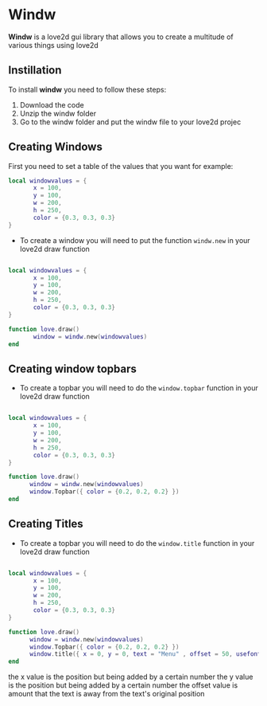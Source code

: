 # Windw

**Windw** is a love2d gui library that allows you to create a multitude of various things using love2d


## Instillation

To install **windw** you need to follow these steps:

1. Download the code
2. Unzip the windw folder
3. Go to the windw folder and put the windw file to your love2d projec

## Creating Windows

First you need to set a table of the values that you want for example:

```lua
local windowvalues = {
       x = 100,
       y = 100,
       w = 200,
       h = 250,
       color = {0.3, 0.3, 0.3}
}

```

* To create a window you will need to put the function ```windw.new``` in your love2d draw function

```lua

local windowvalues = {
       x = 100,
       y = 100,
       w = 200,
       h = 250,
       color = {0.3, 0.3, 0.3}
}

function love.draw() 
       window = windw.new(windowvalues)
end

```
## Creating window topbars

* To create a topbar you will need to do the ``window.topbar`` function in your love2d draw function

```lua

local windowvalues = {
       x = 100,
       y = 100,
       w = 200,
       h = 250,
       color = {0.3, 0.3, 0.3}
}

function love.draw()
      window = windw.new(windowvalues)
      window.Topbar({ color = {0.2, 0.2, 0.2} })
end

```
## Creating Titles

* To create a topbar you will need to do the ``window.title`` function in your love2d draw function

```lua

local windowvalues = {
       x = 100,
       y = 100,
       w = 200,
       h = 250,
       color = {0.3, 0.3, 0.3}
}

function love.draw()
      window = windw.new(windowvalues)
      window.Topbar({ color = {0.2, 0.2, 0.2} })
      window.title({ x = 0, y = 0, text = "Menu" , offset = 50, usefont = love.graphics.setFont(love.graphics.newFont(10))})
end

```
the x value is the position but being added by a certain number
the y value is the position but being added by a certain number
the offset value is amount that the text is away from the text's original position




